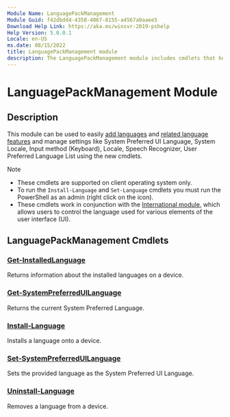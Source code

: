 ```yaml
---
Module Name: LanguagePackManagement
Module Guid: f42dbdd4-4358-4067-8155-a4567a0aaee5
Download Help Link: https://aka.ms/winsvr-2019-pshelp
Help Version: 5.0.0.1
Locale: en-US
ms.date: 08/15/2022
title: LanguagePackManagement module
description: The LanguagePackManagement module includes cmdlets that help you easily manage languages and language settings on a running Windows installation
---
```


# LanguagePackManagement Module
## Description

This module can be used to easily [add languages](/windows-hardware/manufacture/desktop/available-language-packs-for-windows) and [related language features](/windows-hardware/manufacture/desktop/features-on-demand-language-fod) and manage settings like System Preferred UI Language, System Locale, Input method (Keyboard), Locale, Speech Recognizer, User Preferred Language List using the new cmdlets.   

> [!NOTE]
> - These cmdlets are supported on client operating system only. 
> - To run the `Install-Language` and `Set-Language` cmdlets you must run the PowerShell as an admin (right click on the icon). 
> - These cmdlets work in conjunction with the [International module](/powershell/module/international/), which allows users to control the language used for various elements of the user interface (UI).  

## LanguagePackManagement Cmdlets
### [Get-InstalledLanguage](Get-InstalledLanguage.md)
Returns information about the installed languages on a device.

### [Get-SystemPreferredUILanguage](Get-SystemPreferredUILanguage.md)
Returns the current System Preferred Language.

### [Install-Language](Install-Language.md)
Installs a language onto a device.

### [Set-SystemPreferredUILanguage](Set-SystemPreferredUILanguage.md)
Sets the provided language as the System Preferred UI Language.

### [Uninstall-Language](Uninstall-Language.md)
Removes a language from a device.
